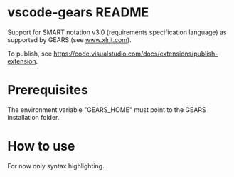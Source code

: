# vscode-gears README

Support for SMART notation v3.0 (requirements specification language) as supported by GEARS (see www.xlrit.com).

To publish, see https://code.visualstudio.com/docs/extensions/publish-extension.

# Prerequisites

The environment variable "GEARS\_HOME" must point to the GEARS installation folder.

# How to use

For now only syntax highlighting.